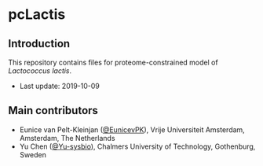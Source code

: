 pcLactis
===============

Introduction
------------

This repository contains files for proteome-constrained model of _Lactococcus lactis_.

* Last update: 2019-10-09


Main contributors
-------------------------------

* Eunice van Pelt-Kleinjan ([@EunicevPK](https://github.com/EunicevPK)), Vrije Universiteit Amsterdam, Amsterdam, The Netherlands
* Yu Chen ([@Yu-sysbio](https://github.com/Yu-sysbio)), Chalmers University of Technology, Gothenburg, Sweden

